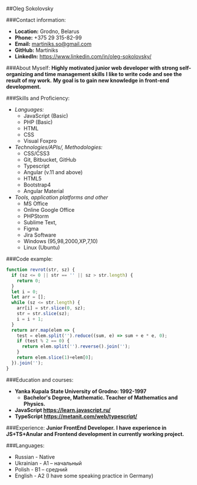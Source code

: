 ##Oleg Sokolovsky

###Contact information:
* **Location:** Grodno, Belarus
* **Phone:** +375 29 315-82-99
* **Email:** martiniks.so@gmail.com
* **GitHub:** Martiniks
* **LinkedIn:** https://www.linkedin.com/in/oleg-sokolovsky/

###About Myself:
__Highly motivated junior web developer with strong self-organizing and time management skills__
__I like to write code and see the result of my work.__
__My goal is to gain new knowledge in front-end development.__

###Skills and Proficiency:
* *Languages:*
  * JavaScript (Basic)
  * PHP (Basic)
  * HTML 
  * CSS 
  * Visual Foxpro
* *Technologies/APIs/, Methodologies:*
  * CSS/CSS3
  * Git, Bitbucket, GitHub
  * Typescript
  * Angular (v.11 and above)   
  * HTML5
  * Bootstrap4
  * Angular Material 
* *Tools, application platforms and other*
  * MS Office 
  * Online Google Office
  * PHPStorm
  * Sublime Text,
  * Figma  
  * Jira Software
  * Windows (95,98,2000,XP,7,10)
  * Linux (Ubuntu)

###Code example:

```javascript
function revrot(str, sz) {
  if (sz <= 0 || str == '' || sz > str.length) {
    return 0;
  }
  let i = 0;
  let arr = [];
  while (sz <= str.length) {
    arr[i] = str.slice(0, sz);
    str = str.slice(sz);
    i = i + 1;
  }
  return arr.map(elem => {
    test = elem.split('').reduce((sum, e) => sum + e * e, 0);
    if (test % 2 == 0) {
      return elem.split('').reverse().join('');
    }
    return elem.slice(1)+elem[0];
  }).join('');
}
```

###Education and courses:
* **__Yanka Kupala State University of Grodno: 1992-1997__**
  * __Bachelor's Degree, Mathematic. Teacher of Mathematics and Physics.__
* **JavaScript https://learn.javascript.ru/**
* **TypeScript https://metanit.com/web/typescript/**

###Experience:
**__Junior FrontEnd Developer.__** 
__I have experience in JS+TS+Anular and Frontend development in currently working project.__

###Languages:
* Russian - Native
* Ukrainian - А1 – начальный
* Polish - В1 – средний
* English -  A2 (I have some speaking practice in Germany)

